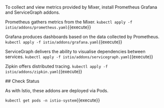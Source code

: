 To collect and view metrics provided by Mixer, install Prometheus Grafana and ServiceGraph addons.

Prometheus gathers metrics from the Mixer. `kubectl apply -f istio/addons/prometheus.yaml`{{execute}}

Grafana produces dashboards based on the data collected by Prometheus. `kubectl apply -f istio/addons/grafana.yaml`{{execute}}

ServiceGraph delivers the ability to visualise dependencies between services. `kubectl apply -f istio/addons/servicegraph.yaml`{{execute}}

Zipkin offers distributed tracing. `kubectl apply -f istio/addons/zipkin.yaml`{{execute}}


## Check Status

As with Istio, these addons are deployed via Pods.

`kubectl get pods -n istio-system`{{execute}}
